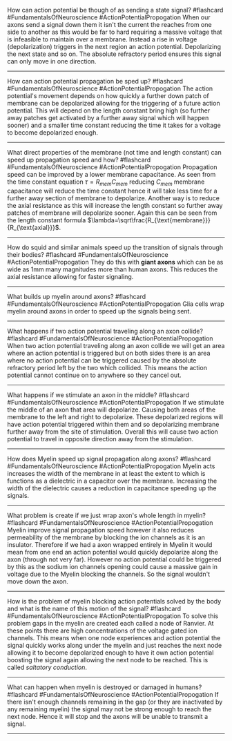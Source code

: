 How can action potential be though of as sending a state signal? #flashcard #FundamentalsOfNeuroscience #ActionPotentialPropogation
	When our axons send a signal down them it isn't the current the reaches from one side to another as this would be far to hard requiring a massive voltage that is infeasible to maintain over a membrane. Instead a rise in voltage (depolarization) triggers in the next region an action potential. Depolarizing the next state and so on. The absolute refractory period ensures this signal can only move in one direction.

---
How can action potential propagation be sped up? #flashcard #FundamentalsOfNeuroscience #ActionPotentialPropogation
	The action potential's movement depends on how quickly a further down patch of membrane can be depolarized allowing for the triggering of a future action potential. This will depend on the length constant bring high (so further away patches get activated by a further away signal which will happen sooner) and a smaller time constant reducing the time it takes for a voltage to become depolarized enough. 

---
What direct properties of the membrane (not time and length constant) can speed up propagation speed and how? #flashcard #FundamentalsOfNeuroscience #ActionPotentialPropogation
	Propagation speed can be improved by a lower membrane capacitance. As seen from the time constant equation $\tau=R_{mem}C_{mem}$ reducing $C_{mem}$ membrane capacitance will reduce the time constant hence it will take less time for a further away section of membrane to depolarize. Another way is to reduce the axial resistance as this will increase the length constant so further away patches of membrane will depolarize sooner. Again this can be seen from the length constant formula $\lambda=\sqrt\frac{R_{\text{membrane}}}{R_{\text{axial}}}$.

---
How do squid and similar animals speed up the transition of signals through their bodies? #flashcard #FundamentalsOfNeuroscience #ActionPotentialPropogation
	They do this with **giant axons** which can be as wide as 1mm many magnitudes more than human axons. This reduces the axial resistance allowing for faster signaling.

---
What builds up myelin around axons? #flashcard #FundamentalsOfNeuroscience #ActionPotentialPropogation 
	Glia cells wrap myelin around axons in order to speed up the signals being sent.

---
What happens if two action potential traveling along an axon collide? #flashcard #FundamentalsOfNeuroscience #ActionPotentialPropogation
	When two action potential traveling along an axon collide we will get an area where an action potential is triggered but on both sides there is an area where no action potential can be triggered caused by the absolute refractory period left by the two which collided. This means the action potential cannot continue on to anywhere so they cancel out.

---

What happens if we stimulate an axon in the middle? #flashcard #FundamentalsOfNeuroscience #ActionPotentialPropogation
	If we stimulate the middle of an axon that area will depolarize. Causing both areas of the membrane to the left and right to depolarize. These depolarized regions will have action potential triggered within them and so depolarizing membrane further away from the site of stimulation. Overall this will cause two action potential to travel in opposite direction away from the stimulation.

---
How does Myelin speed up signal propagation along axons? #flashcard #FundamentalsOfNeuroscience #ActionPotentialPropogation 
	Myelin acts increases the width of the membrane in at least the extent to which is functions as a dielectric in a capacitor over the membrane. Increasing the width of the dielectric causes a reduction in capacitance speeding up the signals.

---
What problem is create if we just wrap axon's whole length in myelin? #flashcard #FundamentalsOfNeuroscience #ActionPotentialPropogation 
	Myelin improve signal propagation speed however it also reduces permeability of the membrane by blocking the ion channels as it is an insulator. Therefore if we had a axon wrapped entirely in Myelin it would mean from one end an action potential would quickly depolarize along the axon (through not very far). However no action potential could be triggered by this as the sodium ion channels opening could cause a massive gain in voltage due to the Myelin blocking the channels. So the signal wouldn't move down the axon.

---
How is the problem of myelin blocking action potentials solved by the body and what is the name of this motion of the signal? #flashcard #FundamentalsOfNeuroscience #ActionPotentialPropogation 
	To solve this problem gaps in the myelin are created each called a node of Ranvier. At these points there are high concentrations of the voltage gated ion channels. This means when one node experiences and action potential the signal quickly works along under the myelin and just reaches the next node allowing it to become depolarized enough to have it own action potential boosting the signal again allowing the next node to be reached. This is called *saltatory conduction*.

---
What can happen when myelin is destroyed or damaged in humans? #flashcard #FundamentalsOfNeuroscience #ActionPotentialPropogation 
	If there isn't enough channels remaining in the gap (or they are inactivated by any remaining myelin) the signal may not be strong enough to reach the next node. Hence it will stop and the axons will be unable to transmit a signal.

---